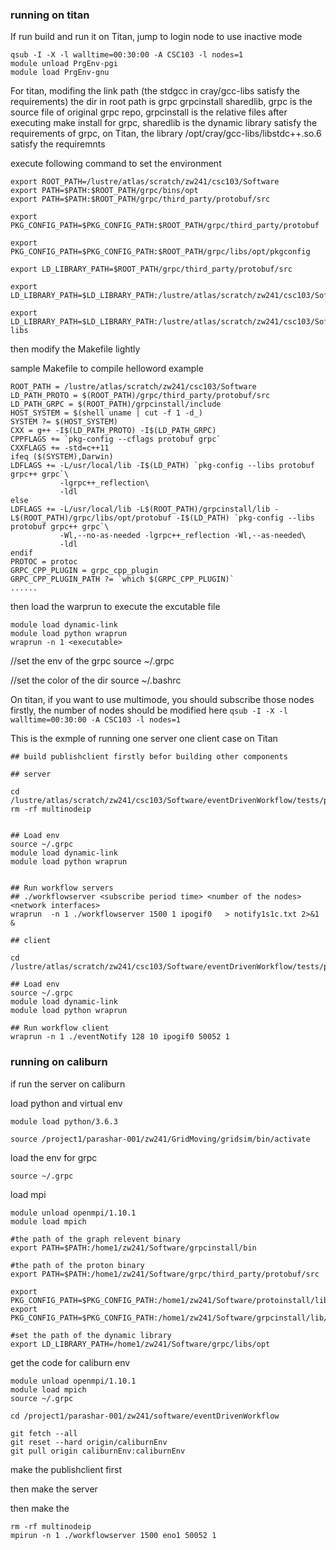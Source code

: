 ### running on titan

If run build and run it on Titan, jump to login node to use inactive mode

```
qsub -I -X -l walltime=00:30:00 -A CSC103 -l nodes=1
module unload PrgEnv-pgi
module load PrgEnv-gnu
```

For titan, modifing the link path (the stdgcc in cray/gcc-libs satisfy the requirements)
the dir in root path is grpc  grpcinstall  sharedlib, grpc is the source file of original grpc repo, grpcinstall is the relative files after executing make install for grpc, sharedlib is the dynamic library satisfy the requirements of grpc, on Titan, the library /opt/cray/gcc-libs/libstdc++.so.6 satisfy the requiremnts

execute following command to set the environment

```
export ROOT_PATH=/lustre/atlas/scratch/zw241/csc103/Software
export PATH=$PATH:$ROOT_PATH/grpc/bins/opt
export PATH=$PATH:$ROOT_PATH/grpc/third_party/protobuf/src

export PKG_CONFIG_PATH=$PKG_CONFIG_PATH:$ROOT_PATH/grpc/third_party/protobuf

export PKG_CONFIG_PATH=$PKG_CONFIG_PATH:$ROOT_PATH/grpc/libs/opt/pkgconfig

export LD_LIBRARY_PATH=$ROOT_PATH/grpc/third_party/protobuf/src

export LD_LIBRARY_PATH=$LD_LIBRARY_PATH:/lustre/atlas/scratch/zw241/csc103/Software/grpc/libs/opt

export LD_LIBRARY_PATH=$LD_LIBRARY_PATH:/lustre/atlas/scratch/zw241/csc103/Software/sharedlib/gcc-libs
```
then modify the Makefile lightly

sample Makefile to compile helloword example

```
ROOT_PATH = /lustre/atlas/scratch/zw241/csc103/Software
LD_PATH_PROTO = $(ROOT_PATH)/grpc/third_party/protobuf/src
LD_PATH_GRPC = $(ROOT_PATH)/grpcinstall/include
HOST_SYSTEM = $(shell uname | cut -f 1 -d_)
SYSTEM ?= $(HOST_SYSTEM)
CXX = g++ -I$(LD_PATH_PROTO) -I$(LD_PATH_GRPC)
CPPFLAGS += `pkg-config --cflags protobuf grpc`
CXXFLAGS += -std=c++11
ifeq ($(SYSTEM),Darwin)
LDFLAGS += -L/usr/local/lib -I$(LD_PATH) `pkg-config --libs protobuf grpc++ grpc`\
           -lgrpc++_reflection\
           -ldl
else
LDFLAGS += -L/usr/local/lib -L$(ROOT_PATH)/grpcinstall/lib -L$(ROOT_PATH)/grpc/libs/opt/protobuf -I$(LD_PATH) `pkg-config --libs protobuf grpc++ grpc`\
           -Wl,--no-as-needed -lgrpc++_reflection -Wl,--as-needed\
           -ldl
endif
PROTOC = protoc
GRPC_CPP_PLUGIN = grpc_cpp_plugin
GRPC_CPP_PLUGIN_PATH ?= `which $(GRPC_CPP_PLUGIN)`
......

```

then load the warprun to execute the excutable file

```
module load dynamic-link
module load python wraprun
wraprun -n 1 <executable>
```

//set the env of the grpc
source ~/.grpc

//set the color of the dir
source ~/.bashrc

On titan, if you want to use multimode, you should subscribe those nodes firstly, the number of nodes should be modified here `qsub -I -X -l walltime=00:30:00 -A CSC103 -l nodes=1`



This is the exmple of running one server one client case on Titan

```
## build publishclient firstly befor building other components

## server

cd /lustre/atlas/scratch/zw241/csc103/Software/eventDrivenWorkflow/tests/performance
rm -rf multinodeip


## Load env
source ~/.grpc
module load dynamic-link
module load python wraprun


## Run workflow servers
## ./workflowserver <subscribe period time> <number of the nodes> <network interfaces>
wraprun  -n 1 ./workflowserver 1500 1 ipogif0   > notify1s1c.txt 2>&1 &

## client

cd /lustre/atlas/scratch/zw241/csc103/Software/eventDrivenWorkflow/tests/performance

## Load env
source ~/.grpc
module load dynamic-link
module load python wraprun

## Run workflow client
wraprun -n 1 ./eventNotify 128 10 ipogif0 50052 1

```



### running on caliburn

if run the server on caliburn

load python and virtual env

```
module load python/3.6.3

source /project1/parashar-001/zw241/GridMoving/gridsim/bin/activate
```

load the env for grpc 

```
source ~/.grpc
```

load mpi

```
module unload openmpi/1.10.1
module load mpich
```


```
#the path of the graph relevent binary
export PATH=$PATH:/home1/zw241/Software/grpcinstall/bin

#the path of the proton binary
export PATH=$PATH:/home1/zw241/Software/grpc/third_party/protobuf/src

export PKG_CONFIG_PATH=$PKG_CONFIG_PATH:/home1/zw241/Software/protoinstall/lib/pkgconfig
export PKG_CONFIG_PATH=$PKG_CONFIG_PATH:/home1/zw241/Software/grpcinstall/lib/pkgconfig

#set the path of the dynamic library
export LD_LIBRARY_PATH=/home1/zw241/Software/grpc/libs/opt
```

get the code for caliburn env


```
module unload openmpi/1.10.1
module load mpich
source ~/.grpc

cd /project1/parashar-001/zw241/software/eventDrivenWorkflow

git fetch --all
git reset --hard origin/caliburnEnv
git pull origin caliburnEnv:caliburnEnv
```

make the publishclient first 

then make the server 

then make the 

```
rm -rf multinodeip
mpirun -n 1 ./workflowserver 1500 eno1 50052 1
```






